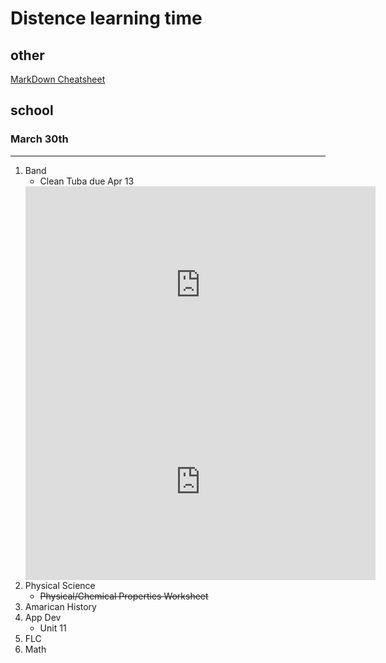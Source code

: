 # Distence learning time
## other
[MarkDown Cheatsheet](https://github.com/adam-p/markdown-here/wiki/Markdown-Cheatsheet "On Github")
## school
### March 30th
---
1. Band
	* Clean Tuba due Apr 13
	<iframe width="560" height="315" src="https://www.youtube.com/embed/nNdFQigLF40" frameborder="0" allow="accelerometer; autoplay; encrypted-media; gyroscope; picture-in-picture" allowfullscreen></iframe>
	<iframe width="560" height="315" src="https://www.youtube.com/embed/7haTc8lHSMc" frameborder="0" allow="accelerometer; autoplay; encrypted-media; gyroscope; picture-in-picture" allowfullscreen></iframe>
2. Physical Science
	* ~~Physical/Chemical Properties Worksheet~~
3. Amarican History
4. App Dev
	* Unit 11
5. FLC
6. Math